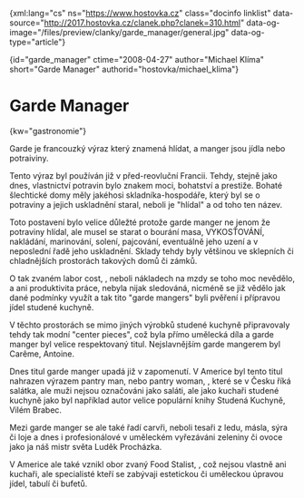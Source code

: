 
{xml:lang="cs" ns="https://www.hostovka.cz" class="docinfo linklist" data-source="http://2017.hostovka.cz/clanek.php?clanek=310.html" data-og-image="/files/preview/clanky/garde_manager/general.jpg" data-og-type="article"}

{id="garde\_manager" ctime="2008-04-27" author="Michael Klíma" short="Garde Manager" authorid="hostovka/michael\_klima"}

# Garde Manager

<!-- generated attribute kw by user_udpatekw.sh on 2019-03-11, do not edit -->

{kw="gastronomie"}

Garde je francouzký výraz který znamená hlídat, a manger jsou jídla nebo potraiviny.

Tento výraz byl používán již v před-reovluční Francii. Tehdy, stejně jako dnes, vlastnictví potravin bylo znakem moci, bohatství a prestiže. Bohaté šlechtické domy měly jakéhosi skladníka-hospodáře, který byl se o potraviny a jejich uskladnění staral, neboli je "hlídal" a od toho ten název.

Toto postavení bylo velice důležté protože garde manger ne jenom že potraviny hlídal, ale musel se starat o bourání masa, VYKOSŤOVÁNÍ, nakládání, marinování, solení, pajcování, eventuálně jeho uzení a v neposlední řadě jeho uskladnění. Sklady tehdy byly většinou ve sklepních či chladnějších prostorách takových domů či zámků.

O tak zvaném labor cost, , neboli nákladech na mzdy se toho moc nevědělo, a ani produktivita práce, nebyla nijak sledováná, nicméně se již vědělo jak dané podmínky využít a tak tito "garde mangers" byli pvěření i přípravou jídel studené kuchyně.

V těchto prostorách se mimo jiných výrobků studené kuchyně připravovaly tehdy tak modní "center pieces", což byla přímo umělecká díla a garde manger byl velice respektovaný titul. Nejslavnějším garde mangerem byl Carême, Antoine.

Dnes titul garde manger upadá již v zapomenutí. V Americe byl tento titul nahrazen výrazem pantry man, nebo pantry woman, , které se v Česku říká salátka, ale muži nejsou označováni jako saláti, ale jako kuchaři studené kuchyně jako byl například autor velice populární knihy Studená Kuchyně, Vilém Brabec.

Mezi garde manger se ale také řadí carvři, neboli tesaři z ledu, másla, sýra či loje a dnes i profesionálové v uměleckém vyřezáváni zeleniny či ovoce jako ja náš mistr světa Luděk Procházka.

V Americe ale také vznikl obor zvaný Food Stalist, , což nejsou vlastně ani kuchaři, ale specialisté kteří se zabývaji estetickou či uměleckou úpravou jídel, tabulí či bufetů.

